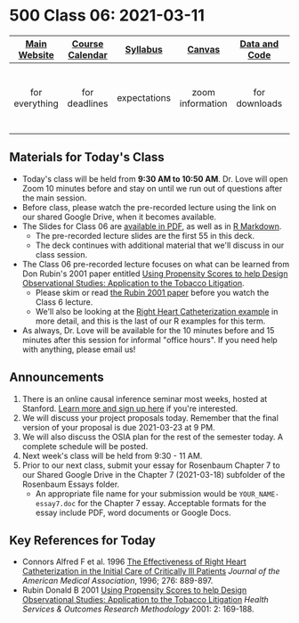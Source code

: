 # 500 Class 06: 2021-03-11

[Main Website](https://thomaselove.github.io/500/) | [Course Calendar](https://thomaselove.github.io/500/calendar.html) | [Syllabus](https://thomaselove.github.io/500-2021-syllabus/) | [Canvas](https://canvas.case.edu) | [Data and Code](https://github.com/THOMASELOVE/500-data) | Need Help?
:-----------: | :--------------: | :----------: | :---------: | :-------------: | :-----------: 
for everything | for deadlines | expectations | zoom information | for downloads | email `500-help` at `case dot edu`

## Materials for Today's Class

- Today's class will be held from **9:30 AM to 10:50 AM**. Dr. Love will open Zoom 10 minutes before and stay on until we run out of questions after the main session.
- Before class, please watch the pre-recorded lecture using the link on our shared Google Drive, when it becomes available.
- The Slides for Class 06 are [available in PDF](https://github.com/THOMASELOVE/500-2021/blob/master/classes/class06/500_2021_slides06.pdf), as well as in [R Markdown](https://github.com/THOMASELOVE/500-2021/blob/master/classes/class06/500_2021_slides06.Rmd).
    - The pre-recorded lecture slides are the first 55 in this deck. 
    - The deck continues with additional material that we'll discuss in our class session.
- The Class 06 pre-recorded lecture focuses on what can be learned from Don Rubin's 2001 paper entitled [Using Propensity Scores to help Design Observational Studies: Application to the Tobacco Litigation](https://github.com/THOMASELOVE/500-2021/blob/master/sources/articles/Rubin%202001%20Tobacco%20Litigation%20article.pdf).
    - Please skim or read [the Rubin 2001 paper](https://github.com/THOMASELOVE/500-2021/blob/master/sources/articles/Rubin%202001%20Tobacco%20Litigation%20article.pdf) before you watch the Class 6 lecture.
    - We'll also be looking at the [Right Heart Catheterization example](https://github.com/THOMASELOVE/500-data/tree/master/rhc) in more detail, and this is the last of our R examples for this term.
- As always, Dr. Love will be available for the 10 minutes before and 15 minutes after this session for informal "office hours". If you need help with anything, please email us!

## Announcements

1. There is an online causal inference seminar most weeks, hosted at Stanford. [Learn more and sign up here](https://sites.google.com/view/ocis/) if you're interested.
2. We will discuss your project proposals today. Remember that the final version of your proposal is due 2021-03-23 at 9 PM.
3. We will also discuss the OSIA plan for the rest of the semester today. A complete schedule will be posted.
4. Next week's class will be held from 9:30 - 11 AM. 
5. Prior to our next class, submit your essay for Rosenbaum Chapter 7 to our Shared Google Drive in the Chapter 7 (2021-03-18) subfolder of the Rosenbaum Essays folder. 
    - An appropriate file name for your submission would be `YOUR_NAME-essay7.doc` for the Chapter 7 essay. Acceptable formats for the essay include PDF, word documents or Google Docs.

## Key References for Today

- Connors Alfred F et al. 1996 [The Effectiveness of Right Heart Catheterization in the Initial Care of Critically Ill Patients](https://github.com/THOMASELOVE/500-2021/blob/master/sources/articles/Connors%20et%20al%201996%20JAMA%20The%20Right%20Heart%20Catheterization%20Study.pdf) *Journal of the American Medical Association*, 1996; 276: 889-897.
- Rubin Donald B 2001 [Using Propensity Scores to help Design Observational Studies: Application to the Tobacco Litigation](https://github.com/THOMASELOVE/500-2021/blob/master/sources/articles/Rubin%202001%20Tobacco%20Litigation%20article.pdf) *Health Services & Outcomes Research Methodology* 2001: 2: 169-188.
